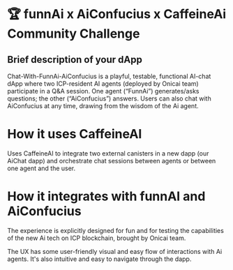 # 🏆 funnAi x AiConfucius x CaffeineAi Community Challenge

## Brief description of your dApp

Chat-With-FunnAi-AiConfucius is a playful, testable, functional AI-chat dApp where two ICP-resident AI agents (deployed by Onicai team) participate in a Q&A session. One agent (“FunnAi”) generates/asks questions; the other (“AiConfucius”) answers. 
Users can also chat with AiConfucius at any time, drawing from the wisdom of the Ai agent.

# How it uses CaffeineAI

Uses CaffeineAI to integrate two external canisters in a new dapp (our AiChat dapp) and orchestrate chat sessions between agents or between one agent and the user.

# How it integrates with funnAI and AiConfucius

The experience is explicitly designed for fun and for testing the capabilities of the new Ai tech on ICP blockchain, brought by Onicai team.

The UX has some user-friendly visual and easy flow of interactions with Ai agents. It's also intuitive and easy to navigate through the dapp. 
